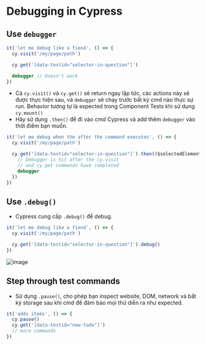 # Debugging in Cypress
## Use `debugger`
```js
it('let me debug like a fiend', () => {
  cy.visit('/my/page/path')

  cy.get('[data-testid="selector-in-question"]')

  debugger // Doesn't work
})
```
- Cả `cy.visit()` và `cy.get()` sẽ return ngay lập tức, các actions này sẽ được thực hiện sau, và `debugger` sẽ chạy trước bất kỳ cmd nào thực sự run. Behavior tương tự là expected trong Component Tests khi sử dụng `cy.mount()`
- Hãy sử dụng `.then()` để đi vào cmd Cypress và add thêm `debugger` vào thời điểm bạn muốn.
```js
it('let me debug when the after the command executes', () => {
  cy.visit('/my/page/path')

  cy.get('[data-testid="selector-in-question"]').then(($selectedElement) => {
    // Debugger is hit after the cy.visit
    // and cy.get commands have completed
    debugger
  })
})
```

## Use `.debug()`
- Cypress cung cấp `.debug()` để debug.
```js
it('let me debug like a fiend', () => {
  cy.visit('/my/page/path')

  cy.get('[data-testid="selector-in-question"]').debug()
})
```
![image](https://docs.cypress.io/img/app/debugging/debugging-subject.png)

## Step through test commands
- Sử dụng `.pause()`, cho phép bạn inspect website, DOM, network và bất kỳ storage sau khi cmd để đảm bảo mọi thứ diễn ra như expected.
```ts
it('adds items', () => {
  cy.pause()
  cy.get('[data-testid="new-todo"]')
  // more commands
})
```


